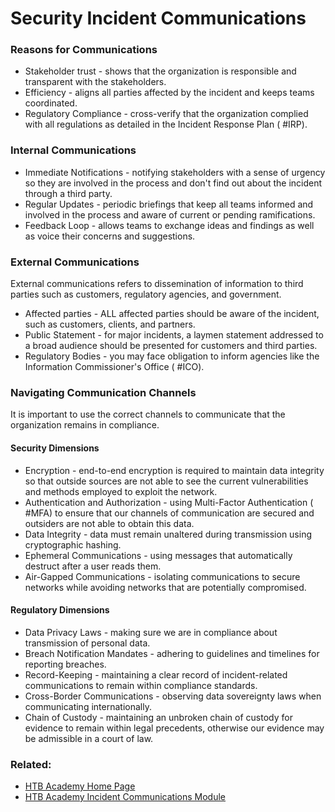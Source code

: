 # Security Incident Communications

### Reasons for Communications

- Stakeholder trust - shows that the organization is responsible and transparent with the stakeholders.
- Efficiency - aligns all parties affected by the incident and keeps teams coordinated.
- Regulatory Compliance - cross-verify that the organization complied with all regulations as detailed in the Incident Response Plan ( #IRP).

### Internal Communications

- Immediate Notifications - notifying stakeholders with a sense of urgency so they are involved in the process and don't find out about the incident through a third party. 
- Regular Updates - periodic briefings that keep all teams informed and involved in the process and aware of current or pending ramifications.
- Feedback Loop - allows teams to exchange ideas and findings as well as voice their concerns and suggestions. 

### External Communications

External communications refers to dissemination of information to third parties such as customers, regulatory agencies, and government.

- Affected parties - ALL affected parties should be aware of the incident, such as customers, clients, and partners.
- Public Statement - for major incidents, a laymen statement addressed to a broad audience should be presented for customers and third parties.
- Regulatory Bodies - you may face obligation to inform agencies like the Information Commissioner's Office ( #ICO).

### Navigating Communication Channels

It is important to use the correct channels to communicate that the organization remains in compliance.

#### Security Dimensions

- Encryption - end-to-end encryption is required to maintain data integrity so that outside sources are not able to see the current vulnerabilities and methods employed to exploit the network.
- Authentication and Authorization - using Multi-Factor Authentication ( #MFA) to ensure that our channels of communication are secured and outsiders are not able to obtain this data.
- Data Integrity - data must remain unaltered during transmission using cryptographic hashing.
- Ephemeral Communications - using messages that automatically destruct after a user reads them.
- Air-Gapped Communications - isolating communications to secure networks while avoiding networks that are potentially compromised.

#### Regulatory Dimensions

- Data Privacy Laws - making sure we are in compliance about transmission of personal data.
- Breach Notification Mandates - adhering to guidelines and timelines for reporting breaches. 
- Record-Keeping - maintaining a clear record of incident-related communications to remain within compliance standards.
- Cross-Border Communications - observing data sovereignty laws when communicating internationally.
- Chain of Custody - maintaining an unbroken chain of custody for evidence to remain within legal precedents, otherwise our evidence may be admissible in a court of law.
### Related: 

- [HTB Academy Home Page](https://academy.hackthebox.com/ 'HTB Academy Home page')
- [HTB Academy Incident Communications Module](https://academy.hackthebox.com/module/238/section/2583 'HTB Academy incident report communication module')